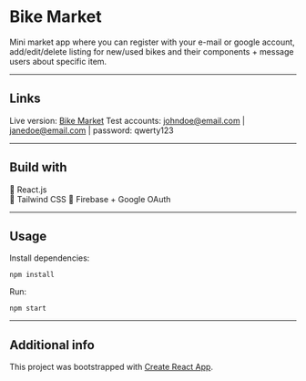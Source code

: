 # Bike Market

Mini market app where you can register with your e-mail or google account, add/edit/delete listing for new/used bikes and their components + message users about specific item.

---

## Links

Live version: [Bike Market](https://bike-market-five.vercel.app/)
Test accounts: johndoe@email.com | janedoe@email.com | password: qwerty123

---

## Build with

:small_blue_diamond: React.js  
:small_blue_diamond: Tailwind CSS
:small_blue_diamond: Firebase + Google OAuth

---

## Usage

Install dependencies:

```
npm install
```

Run:

```
npm start
```

---

## Additional info

This project was bootstrapped with [Create React App](https://github.com/facebook/create-react-app).
